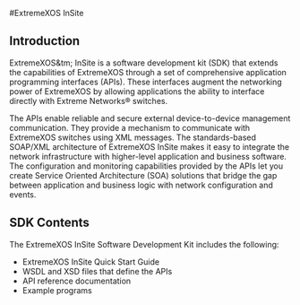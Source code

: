 #ExtremeXOS InSite

## Introduction
ExtremeXOS&tm; InSite is a software development kit (SDK) that extends the capabilities of ExtremeXOS through a set of comprehensive application programming interfaces (APIs). These interfaces augment the networking power of ExtremeXOS by allowing applications the ability to interface directly with Extreme Networks&reg; switches.

The APIs enable reliable and secure external device-to-device management communication. They provide a mechanism to communicate with ExtremeXOS switches using XML messages. The standards-based SOAP/XML architecture of ExtremeXOS InSite makes it easy to integrate the network infrastructure with higher-level application and business software. The configuration and monitoring capabilities provided by the APIs let you create Service Oriented Architecture (SOA) solutions that bridge the gap between application and business logic with network configuration and events.

## SDK Contents
The ExtremeXOS InSite Software Development Kit includes the following:

* ExtremeXOS InSite Quick Start Guide
* WSDL and XSD files that define the APIs
* API reference documentation
* Example programs

